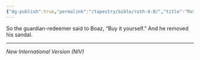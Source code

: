 ```yaml
---
{"dg-publish":true,"permalink":"/tapestry/bible/ruth-4-8/","title":"Ruth 4 :8","tags":["bible"],"dgHomeLink":true,"dgShowLocalGraph":true,"dgEnableSearch":true}
---
```


So the guardian-redeemer said to Boaz, “Buy it yourself.” And he removed his sandal.

---
*New International Version (NIV)*